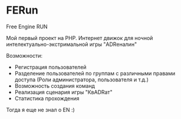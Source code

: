 FERun
=====
Free Engine RUN

Мой первый проект на PHP.
Интернет движок для ночной интелектуально-экстримальной игры "ADRеналин"

Возможности:
- Регистрация пользователей
- Разделение пользователей по группам с различными правами доступа (Роли администратора, пользователя и т.д.)
- Возможность создания команд
- Реализация сценария игры "КвADRат"
- Статистика прохождения


Тогда я еще не знал о EN :)
